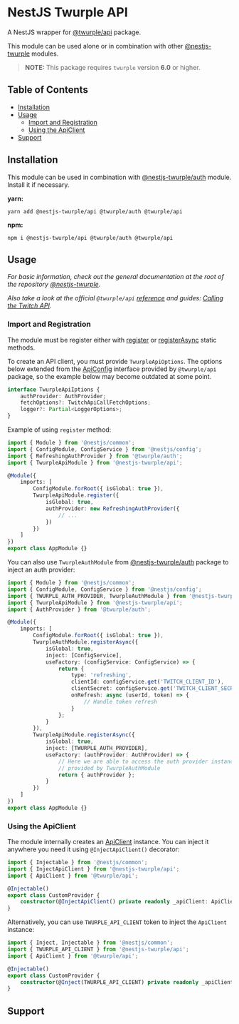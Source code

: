 # NestJS Twurple API

A NestJS wrapper for [@twurple/api](https://github.com/twurple/twurple/tree/main/packages/api) package.

This module can be used alone or in combination with other [@nestjs-twurple](https://github.com/stimulcross/nestjs-twurple) modules.

> **NOTE:** This package requires `twurple` version **6.0** or higher.

## Table of Contents

-   [Installation](#installation)
-   [Usage](#usage)
    -   [Import and Registration](#import-and-registration)
    -   [Using the ApiClient](#using-the-apiclient)
-   [Support](#support)

## Installation

This module can be used in combination with [@nestjs-twurple/auth](https://github.com/stimulcross/nestjs-twurple/tree/main/packages/auth) module. Install it if necessary.

**yarn:**

```
yarn add @nestjs-twurple/api @twurple/auth @twurple/api
```

**npm:**

```
npm i @nestjs-twurple/api @twurple/auth @twurple/api
```

## Usage

_For basic information, check out the general documentation at the root of the repository [@nestjs-twurple](https://github.com/stimulcross/nestjs-twurple)._

_Also take a look at the official `@twurple/api` [reference](https://twurple.js.org/reference/api) and guides: [Calling the Twitch API](https://twurple.js.org/docs/getting-data/api/calling-api.html)._

### Import and Registration

The module must be register either with [register](https://github.com/stimulcross/nestjs-twurple#sync-module-configuration) or [registerAsync](https://github.com/stimulcross/nestjs-twurple#async-module-configuration) static methods.

To create an API client, you must provide `TwurpleApiOptions`. The options below extended from the [ApiConfig](https://twurple.js.org/reference/api/interfaces/ApiConfig.html) interface provided by `@twurple/api` package, so the example below may become outdated at some point.

```ts
interface TwurpleApiIptions {
	authProvider: AuthProvider;
	fetchOptions?: TwitchApiCallFetchOptions;
	logger?: Partial<LoggerOptions>;
}
```

Example of using `register` method:

```ts
import { Module } from '@nestjs/common';
import { ConfigModule, ConfigService } from '@nestjs/config';
import { RefreshingAuthProvider } from '@twurple/auth';
import { TwurpleApiModule } from '@nestjs-twurple/api';

@Module({
	imports: [
		ConfigModule.forRoot({ isGlobal: true }),
		TwurpleApiModule.register({
			isGlobal: true,
			authProvider: new RefreshingAuthProvider({
				// ...
			})
		})
	]
})
export class AppModule {}
```

You can also use `TwurpleAuthModule` from [@nestjs-twurple/auth](https://github.com/stimulcross/nestjs-twurple/tree/main/packages/auth) package to inject an auth provider:

```ts
import { Module } from '@nestjs/common';
import { ConfigModule, ConfigService } from '@nestjs/config';
import { TWURPLE_AUTH_PROVIDER, TwurpleAuthModule } from '@nestjs-twurple/auth';
import { TwurpleApiModule } from '@nestjs-twurple/api';
import { AuthProvider } from '@twurple/auth';

@Module({
	imports: [
		ConfigModule.forRoot({ isGlobal: true }),
		TwurpleAuthModule.registerAsync({
			isGlobal: true,
			inject: [ConfigService],
			useFactory: (configService: ConfigService) => {
				return {
					type: 'refreshing',
					clientId: configService.get('TWITCH_CLIENT_ID'),
					clientSecret: configService.get('TWITCH_CLIENT_SECRET'),
					onRefresh: async (userId, token) => {
						// Handle token refresh
					}
				};
			}
		}),
		TwurpleApiModule.registerAsync({
			isGlobal: true,
			inject: [TWURPLE_AUTH_PROVIDER],
			useFactory: (authProvider: AuthProvider) => {
				// Here we are able to access the auth provider instance
				// provided by TwurpleAuthModule
				return { authProvider };
			}
		})
	]
})
export class AppModule {}
```

### Using the ApiClient

The module internally creates an [ApiClient](https://twurple.js.org/reference/api/classes/ApiClient.html) instance. You can inject it anywhere you need it using `@InjectApiClient()` decorator:

```ts
import { Injectable } from '@nestjs/common';
import { InjectApiClient } from '@nestjs-twurple/api';
import { ApiClient } from '@twurple/api';

@Injectable()
export class CustomProvider {
	constructor(@InjectApiClient() private readonly _apiClient: ApiClient) {}
}
```

Alternatively, you can use `TWURPLE_API_CLIENT` token to inject the `ApiClient` instance:

```ts
import { Inject, Injectable } from '@nestjs/common';
import { TWURPLE_API_CLIENT } from '@nestjs-twurple/api';
import { ApiClient } from '@twurple/api';

@Injectable()
export class CustomProvider {
	constructor(@Inject(TWURPLE_API_CLIENT) private readonly _apiClient: ApiClient) {}
}
```

## Support

